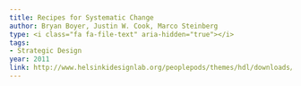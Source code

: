 ```yaml
---
title: Recipes for Systematic Change
author: Bryan Boyer, Justin W. Cook, Marco Steinberg
type: <i class="fa fa-file-text" aria-hidden="true"></i>
tags:
- Strategic Design
year: 2011
link: http://www.helsinkidesignlab.org/peoplepods/themes/hdl/downloads/In_Studio-Recipes_for_Systemic_Change.pdf
---
```

